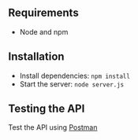 
## Requirements

- Node and npm

## Installation

- Install dependencies: `npm install`
- Start the server: `node server.js`

## Testing the API
Test the API using [Postman](https://chrome.google.com/webstore/detail/postman-rest-client-packa/fhbjgbiflinjbdggehcddcbncdddomop)
